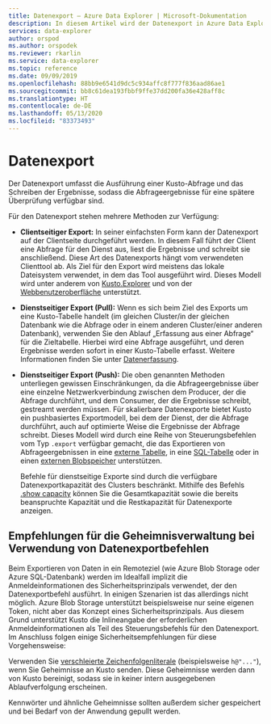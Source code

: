 ```yaml
---
title: Datenexport – Azure Data Explorer | Microsoft-Dokumentation
description: In diesem Artikel wird der Datenexport in Azure Data Explorer beschrieben.
services: data-explorer
author: orspod
ms.author: orspodek
ms.reviewer: rkarlin
ms.service: data-explorer
ms.topic: reference
ms.date: 09/09/2019
ms.openlocfilehash: 88bb9e6541d9dc5c934affc8f777f836aad86ae1
ms.sourcegitcommit: bb8c61dea193fbbf9ffe37dd200fa36e428aff8c
ms.translationtype: HT
ms.contentlocale: de-DE
ms.lasthandoff: 05/13/2020
ms.locfileid: "83373493"
---
```

# <a name="data-export"></a>Datenexport

Der Datenexport umfasst die Ausführung einer Kusto-Abfrage und das Schreiben der Ergebnisse, sodass die Abfrageergebnisse für eine spätere Überprüfung verfügbar sind.

Für den Datenexport stehen mehrere Methoden zur Verfügung:

* **Clientseitiger Export:** In seiner einfachsten Form kann der Datenexport auf der Clientseite durchgeführt werden. In diesem Fall führt der Client eine Abfrage für den Dienst aus, liest die Ergebnisse und schreibt sie anschließend. Diese Art des Datenexports hängt vom verwendeten Clienttool ab. Als Ziel für den Export wird meistens das lokale Dateisystem verwendet, in dem das Tool ausgeführt wird. Dieses Modell wird unter anderem von [Kusto.Explorer](../../tools/kusto-explorer.md) und von der [Webbenutzeroberfläche](../../../web-query-data.md) unterstützt.

* **Dienstseitiger Export (Pull):** Wenn es sich beim Ziel des Exports um eine Kusto-Tabelle handelt (im gleichen Cluster/in der gleichen Datenbank wie die Abfrage oder in einem anderen Cluster/einer anderen Datenbank), verwenden Sie den Ablauf „Erfassung aus einer Abfrage“ für die Zieltabelle. Hierbei wird eine Abfrage ausgeführt, und deren Ergebnisse werden sofort in einer Kusto-Tabelle erfasst. Weitere Informationen finden Sie unter [Datenerfassung](../data-ingestion/index.md).



* **Dienstseitiger Export (Push):** Die oben genannten Methoden unterliegen gewissen Einschränkungen, da die Abfrageergebnisse über eine einzelne Netzwerkverbindung zwischen dem Producer, der die Abfrage durchführt, und dem Consumer, der die Ergebnisse schreibt, gestreamt werden müssen. Für skalierbare Datenexporte bietet Kusto ein pushbasiertes Exportmodell, bei dem der Dienst, der die Abfrage durchführt, auch auf optimierte Weise die Ergebnisse der Abfrage schreibt. Dieses Modell wird durch eine Reihe von Steuerungsbefehlen vom Typ `.export` verfügbar gemacht, die das Exportieren von Abfrageergebnissen in eine [externe Tabelle](export-data-to-an-external-table.md), in eine [SQL-Tabelle](export-data-to-sql.md) oder in einen [externen Blobspeicher](export-data-to-storage.md) unterstützen.
  
  Befehle für dienstseitige Exporte sind durch die verfügbare Datenexportkapazität des Clusters beschränkt. 
  Mithilfe des Befehls [.show capacity](../../management/diagnostics.md#show-capacity) können Sie die Gesamtkapazität sowie die bereits beanspruchte Kapazität und die Restkapazität für Datenexporte anzeigen.

## <a name="recommendations-for-secret-management-when-using-data-export-commands"></a>Empfehlungen für die Geheimnisverwaltung bei Verwendung von Datenexportbefehlen

Beim Exportieren von Daten in ein Remoteziel (wie Azure Blob Storage oder Azure SQL-Datenbank) werden im Idealfall implizit die Anmeldeinformationen des Sicherheitsprinzipals verwendet, der den Datenexportbefehl ausführt. In einigen Szenarien ist das allerdings nicht möglich. Azure Blob Storage unterstützt beispielsweise nur seine eigenen Token, nicht aber das Konzept eines Sicherheitsprinzipals. Aus diesem Grund unterstützt Kusto die Inlineangabe der erforderlichen Anmeldeinformationen als Teil des Steuerungsbefehls für den Datenexport. Im Anschluss folgen einige Sicherheitsempfehlungen für diese Vorgehensweise:

Verwenden Sie [verschleierte Zeichenfolgenliterale](../../query/scalar-data-types/string.md#obfuscated-string-literals) (beispielsweise `h@"..."`), wenn Sie Geheimnisse an Kusto senden.
Diese Geheimnisse werden dann von Kusto bereinigt, sodass sie in keiner intern ausgegebenen Ablaufverfolgung erscheinen.

Kennwörter und ähnliche Geheimnisse sollten außerdem sicher gespeichert und bei Bedarf von der Anwendung gepullt werden.
